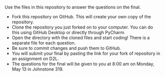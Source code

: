 Use the files in this repository to answer the questions on the final.

* Fork this repository on GitHub. This will create your own copy of the repository.
* Clone the repository you just forked on to your computer. You can do this using GitHub Desktop or directly through PyCharm.
* Open the directory with the cloned files and start coding! There is a separate file for each question.
* Be sure to commit changes and push them to GitHub.
* You will submit your final by pasting the link for your fork of repository in an assignment on D2L.
* The questions for the final will be given to you at 8:00 am on Monday, May 13 in Johnstone 319.